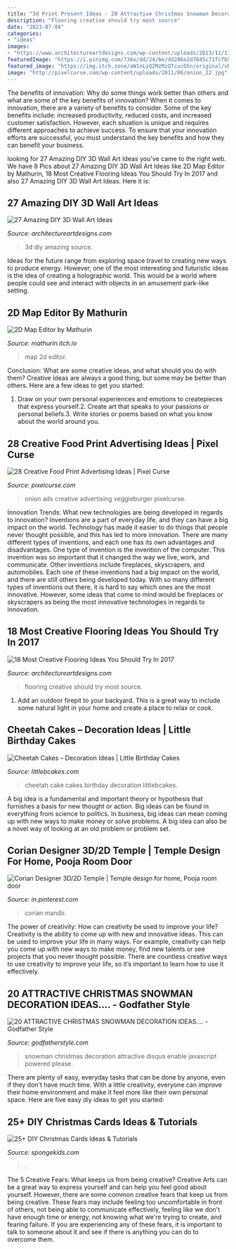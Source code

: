 ```yaml
---
title: "3d Print Present Ideas - 20 Attractive Christmas Snowman Decoration Ideas...."
description: "Flooring creative should try most source"
date: "2023-07-04"
categories:
- "ideas"
images:
- "https://www.architectureartdesigns.com/wp-content/uploads/2013/11/1724.jpg"
featuredImage: "https://i.pinimg.com/736x/dd/24/6e/dd246e2d7845c71fcfb5375c79e2d80c.jpg"
featured_image: "https://img.itch.zone/aW1nLzQ2MzMzOTcucG5n/original/vBIKUc.png"
image: "http://pixelcurse.com/wp-content/uploads/2011/06/onion_22.jpg"
---
```



The benefits of innovation: Why do some things work better than others and what are some of the key benefits of innovation?
When it comes to innovation, there are a variety of benefits to consider. Some of the key benefits include: increased productivity, reduced costs, and increased customer satisfaction. However, each situation is unique and requires different approaches to achieve success. To ensure that your innovation efforts are successful, you must understand the key benefits and how they can benefit your business.

	

		
looking for 27 Amazing DIY 3D Wall Art Ideas you've came to the right web. We have 8 Pics about 27 Amazing DIY 3D Wall Art Ideas like 2D Map Editor by Mathurin, 18 Most Creative Flooring Ideas You Should Try In 2017 and also 27 Amazing DIY 3D Wall Art Ideas. Here it is:
		
    
## 27 Amazing DIY 3D Wall Art Ideas

<img loading=lazy src="https://www.architectureartdesigns.com/wp-content/uploads/2013/11/1724.jpg" onerror="this.onerror=null;this.src='https://tse1.mm.bing.net/th?id=OIP.CZFGbueVo5gw6zxt65IPiAHaJ4&amp;pid=15.1';" alt="27 Amazing DIY 3D Wall Art Ideas">

_Source: architectureartdesigns.com_

>3d diy amazing source. 

	

Ideas for the future range from exploring space travel to creating new ways to produce energy. However, one of the most interesting and futuristic ideas is the idea of creating a holographic world. This would be a world where people could see and interact with objects in an amusement park-like setting.

    
## 2D Map Editor By Mathurin

<img loading=lazy src="https://img.itch.zone/aW1nLzQ2MzMzOTcucG5n/original/vBIKUc.png" onerror="this.onerror=null;this.src='https://tse4.mm.bing.net/th?id=OIP.iBvIFwv8gx5K22SPYxh7ywHaEe&amp;pid=15.1';" alt="2D Map Editor by Mathurin">

_Source: mathurin.itch.io_

>map 2d editor. 

	

Conclusion: What are some creative ideas, and what should you do with them?
Creative ideas are always a good thing, but some may be better than others. Here are a few ideas to get you started: 
1. Draw on your own personal experiences and emotions to createpieces that express yourself.2. Create art that speaks to your passions or personal beliefs.3. Write stories or poems based on what you know about the world around you.
    
## 28 Creative Food Print Advertising Ideas | Pixel Curse

<img loading=lazy src="http://pixelcurse.com/wp-content/uploads/2011/06/onion_22.jpg" onerror="this.onerror=null;this.src='https://tse2.mm.bing.net/th?id=OIP.n3rWn7usu-_oZYcCSRFZHAAAAA&amp;pid=15.1';" alt="28 Creative Food Print Advertising Ideas | Pixel Curse">

_Source: pixelcurse.com_

>onion ads creative advertising veggieburger pixelcurse. 

	

Innovation Trends: What new technologies are being developed in regards to innovation?
Inventions are a part of everyday life, and they can have a big impact on the world. Technology has made it easier to do things that people never thought possible, and this has led to more innovation. There are many different types of inventions, and each one has its own advantages and disadvantages. One type of invention is the invention of the computer. This invention was so important that it changed the way we live, work, and communicate. Other inventions include fireplaces, skyscrapers, and automobiles. Each one of these inventions had a big impact on the world, and there are still others being developed today. With so many different types of inventions out there, it is hard to say which ones are the most innovative. However, some ideas that come to mind would be fireplaces or skyscrapers as being the most innovative technologies in regards to innovation.

    
## 18 Most Creative Flooring Ideas You Should Try In 2017

<img loading=lazy src="https://www.architectureartdesigns.com/wp-content/uploads/2017/02/1-2.jpg" onerror="this.onerror=null;this.src='https://tse3.mm.bing.net/th?id=OIP.8HcfOBTyGKd5XtyENNzyXQHaE5&amp;pid=15.1';" alt="18 Most Creative Flooring Ideas You Should Try In 2017">

_Source: architectureartdesigns.com_

>flooring creative should try most source. 

	

1. Add an outdoor firepit to your backyard. This is a great way to include some natural light in your home and create a place to relax or cook. 

    
## Cheetah Cakes – Decoration Ideas | Little Birthday Cakes

<img loading=lazy src="http://www.littlebcakes.com/wp-content/uploads/2014/02/Cheetah-Cake.jpg" onerror="this.onerror=null;this.src='https://tse4.mm.bing.net/th?id=OIP.5DkrL3y17bu9aMrsV_bzEwHaKS&amp;pid=15.1';" alt="Cheetah Cakes – Decoration Ideas | Little Birthday Cakes">

_Source: littlebcakes.com_

>cheetah cake cakes birthday decoration littlebcakes. 

	

A big idea is a fundamental and important theory or hypothesis that furnishes a basis for new thought or action. Big ideas can be found in everything from science to politics. In business, big ideas can mean coming up with new ways to make money or solve problems. A big idea can also be a novel way of looking at an old problem or problem set.

    
## Corian Designer 3D/2D Temple | Temple Design For Home, Pooja Room Door

<img loading=lazy src="https://i.pinimg.com/736x/dd/24/6e/dd246e2d7845c71fcfb5375c79e2d80c.jpg" onerror="this.onerror=null;this.src='https://tse1.mm.bing.net/th?id=OIP.z1yvgsErPjecCqe3uexOrAHaK3&amp;pid=15.1';" alt="Corian Designer 3D/2D Temple | Temple design for home, Pooja room door">

_Source: in.pinterest.com_

>corian mandir. 

	

The power of creativity: How can creativity be used to improve your life?
Creativity is the ability to come up with new and innovative ideas. This can be used to improve your life in many ways. For example, creativity can help you come up with new ways to make money, find new talents or see projects that you never thought possible. There are countless creative ways to use creativity to improve your life, so it’s important to learn how to use it effectively.

    
## 20 ATTRACTIVE CHRISTMAS SNOWMAN DECORATION IDEAS.... - Godfather Style

<img loading=lazy src="http://godfatherstyle.com/wp-content/uploads/2016/11/snowman.jpg" onerror="this.onerror=null;this.src='https://tse4.mm.bing.net/th?id=OIP.1cb-u8RrbZdyN3sOLHhDGAHaJ3&amp;pid=15.1';" alt="20 ATTRACTIVE CHRISTMAS SNOWMAN DECORATION IDEAS.... - Godfather Style">

_Source: godfatherstyle.com_

>snowman christmas decoration attractive disqus enable javascript powered please. 

	

There are plenty of easy, everyday tasks that can be done by anyone, even if they don't have much time. With a little creativity, everyone can improve their home environment and make it feel more like their own personal space. Here are five easy diy ideas to get you started: 

    
## 25+ DIY Christmas Cards Ideas &amp; Tutorials

<img loading=lazy src="https://spongekids.com/wp-content/uploads/2016/10/diy-christmas-cards/10-diy-christmas-cards.jpg" onerror="this.onerror=null;this.src='https://tse4.mm.bing.net/th?id=OIP.wkqmEeMB6qUE3KVDDxKFLAHaJ6&amp;pid=15.1';" alt="25+ DIY Christmas Cards Ideas &amp; Tutorials">

_Source: spongekids.com_

>. 

	

The 5 Creative Fears: What keeps us from being creative?
Creative Arts can be a great way to express yourself and can help you feel good about yourself. However, there are some common creative fears that keep us from being creative. These fears may include feeling too uncomfortable in front of others, not being able to communicate effectively, feeling like we don't have enough time or energy, not knowing what we're trying to create, and fearing failure. If you are experiencing any of these fears, it is important to talk to someone about it and see if there is anything you can do to overcome them.

